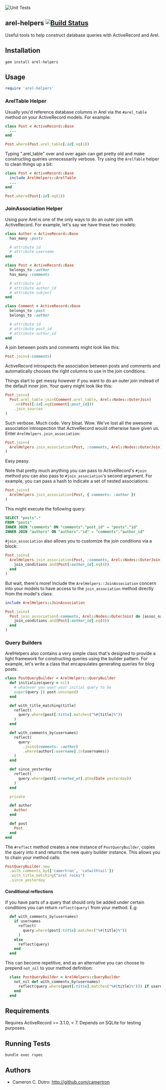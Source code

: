 ![Unit Tests](https://github.com/camertron/arel-helpers/actions/workflows/unit_tests.yml/badge.svg?branch=master)

## arel-helpers [![Build Status](https://secure.travis-ci.org/camertron/arel-helpers.png?branch=master)](http://travis-ci.org/camertron/arel-helpers)

Useful tools to help construct database queries with ActiveRecord and Arel.

## Installation

`gem install arel-helpers`

## Usage

```ruby
require 'arel-helpers'
```

### ArelTable Helper

Usually you'd reference database columns in Arel via the `#arel_table` method on your ActiveRecord models. For example:

```ruby
class Post < ActiveRecord::Base
  ...
end

Post.where(Post.arel_table[:id].eq(1))
```

Typing ".arel_table" over and over again can get pretty old and make constructing queries unnecessarily verbose. Try using the `ArelTable` helper to clean things up a bit:

```ruby
class Post < ActiveRecord::Base
  include ArelHelpers::ArelTable
  ...
end

Post.where(Post[:id].eq(1))
```

### JoinAssociation Helper

Using pure Arel is one of the only ways to do an outer join with ActiveRecord. For example, let's say we have these two models:

```ruby
class Author < ActiveRecord::Base
  has_many :posts

  # attribute id
  # attribute username
end

class Post < ActiveRecord::Base
  belongs_to :author
  has_many :comments

  # attribute id
  # attribute author_id
  # attribute subject
end

class Comment < ActiveRecord::Base
  belongs_to :post
  belongs_to :author

  # attribute id
  # attribute post_id
  # attribute author_id
end
```

A join between posts and comments might look like this:

```ruby
Post.joins(:comments)
```

ActiveRecord introspects the association between posts and comments and automatically chooses the right columns to use in the join conditions.

Things start to get messy however if you want to do an outer join instead of the default inner join. Your query might look like this:

```ruby
Post.joins(
  Post.arel_table.join(Comment.arel_table, Arel::Nodes::OuterJoin)
    .on(Post[:id].eq(Comment[:post_id]))
    .join_sources
)
```

Such verbose. Much code. Very bloat. Wow. We've lost all the awesome association introspection that ActiveRecord would otherwise have given us. Enter `ArelHelpers.join_association`:

```ruby
Post.joins(
  ArelHelpers.join_association(Post, :comments, Arel::Nodes::OuterJoin)
)
```

Easy peasy.

Note that pretty much anything you can pass to ActiveRecord's `#join` method you can also pass to `#join_association`'s second argument. For example, you can pass a hash to indicate a set of nested associations:

```ruby
Post.joins(
  ArelHelpers.join_association(Post, { comments: :author })
)
```

This might execute the following query:

```sql
SELECT "posts".*
FROM "posts"
INNER JOIN "comments" ON "comments"."post_id" = "posts"."id"
INNER JOIN "authors" ON "authors"."id" = "comments"."author_id"
```

`#join_association` also allows you to customize the join conditions via a block:

```ruby
Post.joins(
  ArelHelpers.join_association(Post, :comments, Arel::Nodes::OuterJoin) do |assoc_name, join_conditions|
    join_conditions.and(Post[:author_id].eq(4))
  end
)
```

But wait, there's more! Include the `ArelHelpers::JoinAssociation` concern into your models to have access to the `join_association` method directly from the model's class:

```ruby
include ArelHelpers::JoinAssociation

Post.joins(
  Post.join_association(:comments, Arel::Nodes::OuterJoin) do |assoc_name, join_conditions|
    join_conditions.and(Post[:author_id].eq(4))
  end
)
```

### Query Builders

ArelHelpers also contains a very simple class that's designed to provide a light framework for constructing queries using the builder pattern. For example, let's write a class that encapsulates generating queries for blog posts:

```ruby
class PostQueryBuilder < ArelHelpers::QueryBuilder
  def initialize(query = nil)
    # whatever you want your initial query to be
    super(query || post.unscoped)
  end

  def with_title_matching(title)
    reflect(
      query.where(post[:title].matches("%#{title}%"))
    )
  end

  def with_comments_by(usernames)
    reflect(
      query
        .joins(comments: :author)
        .where(author[:username].in(usernames))
    )
  end

  def since_yesterday
    reflect(
      query.where(post[:created_at].gteq(Date.yesterday))
    )
  end

  private

  def author
    Author
  end

  def post
    Post
  end
end
```

The `#reflect` method creates a new instance of `PostQueryBuilder`, copies the query into it and returns the new query builder instance. This allows you to chain your method calls:

```ruby
PostQueryBuilder.new
  .with_comments_by(['camertron', 'catwithtail'])
  .with_title_matching("arel rocks")
  .since_yesterday
```

#### Conditional reflections

If you have parts of a query that should only be added under certain conditions you can return `reflect(query)` from your method. E.g:

```ruby
  def with_comments_by(usernames)
    if usernames
      reflect(
        query.where(post[:title].matches("%#{title}%"))
      )
    else
      reflect(query)
    end
  end
```

This can become repetitive, and as an alternative you can choose to prepend `not_nil` to your method definition:

```ruby
  class PostQueryBuilder < ArelHelpers::QueryBuilder
    not_nil def with_comments_by(usernames)
      reflect(query.where(post[:title].matches("%#{title}%"))) if usernames
    end
  end
```

## Requirements

Requires ActiveRecord >= 3.1.0, < 7. Depends on SQLite for testing purposes.

## Running Tests

`bundle exec rspec`

## Authors

* Cameron C. Dutro: http://github.com/camertron
